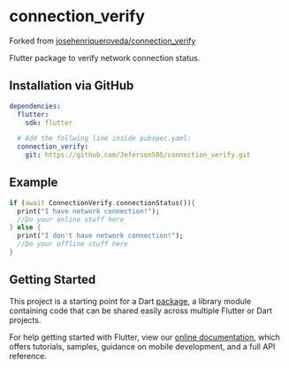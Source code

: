 # connection_verify

Forked from [josehenriqueroveda/connection_verify](https://github.com/josehenriqueroveda/connection_verify "Original package")

Flutter package to verify network connection status.

## Installation via GitHub

```yaml
dependencies:
  flutter:
    sdk: flutter

  # Add the follwing line inside pubspec.yaml:
  connection_verify:
    git: https://github.com/Jeferson505/connection_verify.git
```

## Example

```dart 
if (await ConnectionVerify.connectionStatus()){
  print("I have network connection!");
  //Do your online stuff here
} else {
  print("I don't have network connection!");
  //Do your offline stuff here
}
```

## Getting Started

This project is a starting point for a Dart
[package](https://flutter.dev/developing-packages/),
a library module containing code that can be shared easily across
multiple Flutter or Dart projects.

For help getting started with Flutter, view our 
[online documentation](https://flutter.dev/docs), which offers tutorials, 
samples, guidance on mobile development, and a full API reference.
